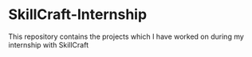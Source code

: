 # SkillCraft-Internship
This repository contains the projects which I have worked on during my internship with SkillCraft
